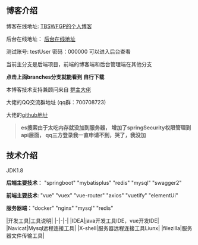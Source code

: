 ## 博客介绍 
博客在线地址: [TBSWFGP的个人博客](www.justcopy.top)

后台在线地址： [后台在线地址](www.justcopy.top:8081)

测试账号: testUser  密码：000000  可以进入后台查看

当前主分支是后端项目，前端的博客端和后台管理端在其他分支 

**点击上面branches分支就能看到 自行下载**

本博客技术支持兼顾问来自 [群主大佬](https://www.talkxj.com/)

大佬的QQ交流群地址 (qq群：700708723)

大佬的[github地址](https://github.com/X1192176811)


> **es搜索由于太吃内存就没加到服务器，
增加了springSecurity权限管理到api层面，
qq三方登录我一直申请不到，哭了，我没加**

## 技术介绍
JDK1.8

**后端主要技术**： "springboot" "mybatisplus" "redis" "mysql" "swagger2"

**前端主要技术**: "vue"  "vuex"  "vue-router"  "axios"  "vuetify" 
"elementUi"

**服务器端**："docker" "nginx" "mysql" "redis" 
  
|开发工具|工具说明|
|-|-|-|
|IDEA|java开发工具IDE，vue开发IDE|
|Navicat|Mysql远程连接工具|
|X-shell|服务器远程连接工具Liunx|
|filezilla|服务器文件传输工具|





